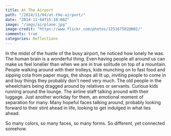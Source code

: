 ```yaml
---
title: At The Airport
path: "/2014/11/04/at-the-airport/"
date: "2014-11-04T15:10:00Z"
image: "/imgs/airplane.jpg"
image-credit: "https://www.flickr.com/photos/125167502@N02/"
comments: true
categories: Reflections
---
```


In the midst of the hustle of the busy airport, he noticed how lonely he was.<span class="more"></span> The human brain is a wonderful thing. Even having people all around us can make us feel lonelier than when we are in true solitude on top of a mountain. People walking around with their trolleys, kids munching on to fast food and sipping cola from paper mugs, the shops all lit up, inviting people to come in and buy things they probably don't need very much. The old people in the wheelchairs being dragged around by relatives or servants. Curious kids running around the lounge.
The airline staff talking around with their luggage. Just another workday for them, an emotional moment of separation for many. Many hopeful faces talking around, probably looking forward to their stint ahead in life, looking to get indulged in what lies ahead.

So many colors, so many faces, so many forms. So different, yet connected somehow.
